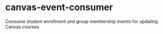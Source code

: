 # canvas-event-consumer
Consume student enrollment and group membership events for updating Canvas courses
